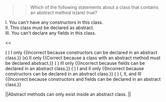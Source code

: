 >>Which of the following statements about a class that contains an abstract method is(are) true?<br/>
<p>I.   You can't have any constructors in this class.<br/>
II.  This class must be declared as abstract.<br/>
III. You can't declare any fields in this class.</p><<

( ) I only {{Incorrect because constructors can be declared in an abstract class.}}
(x) II only {{Correct because a class with an abstract method must be declared abstract.}}
( ) III only {{Incorrect because fields can be declared in an abstract class.}}
( ) I and II only {{Incorrect because constructors can be declared in an abstract class.}}
( ) I, II, and III {{Incorrect because constructors and fields can be declared in an abstract class.}}

||Abstract methods can only exist inside an abstract class. ||
